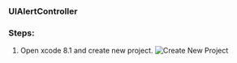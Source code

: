 ### UIAlertController

### Steps:

1) Open xcode 8.1 and create new project.
![Create New Project]()